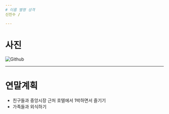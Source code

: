 ```yaml
---
# 이름 별명 성격
신진수 / 

---
```

# 사진
![Github](./https://github.com/gwontaeyong/SSAF_Benefit/blob/master/eunjin.jpg)

---
# 연말계획
- 친구들과 중앙시장 근처 호텔에서 1박하면서 즐기기
- 가족들과 외식하기
